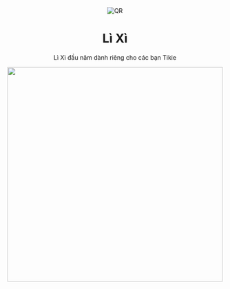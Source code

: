 <div align="center">
  <img src="https://user-images.githubusercontent.com/87349335/157161569-c28a50f0-1578-4074-af84-050d3df53976.png" alt="QR" />
   <h1>Lì Xì</h1>
   <p>Lì Xì đầu năm dành riêng cho các bạn Tikie</p>
  <img src="https://user-images.githubusercontent.com/87349335/157080939-67149cc1-1b84-4957-80aa-87bb4ff06f06.png" height="500" />
</div>